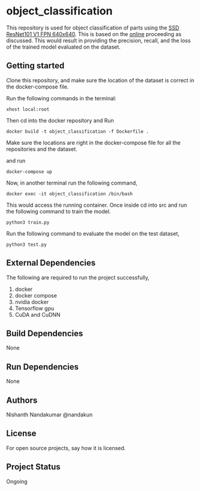 # object_classification

This repository is used for object classification of parts using the [SSD ResNet101 V1 FPN 640x640](https://github.com/tensorflow/models/blob/master/research/object_detection/g3doc/tf2_detection_zoo.md). This is based on the [online](https://www.youtube.com/watch?v=yqkISICHH-U) proceeding as discussed. This would result in providing the precision, recall, and the loss of the trained model evaluated on the dataset.

## Getting started

Clone this repository, and make sure the location of the dataset is correct in the docker-compose file.

Run the following commands in the terminal:

```
xhost local:root 
```
Then cd into the docker repository and Run

```
docker build -t object_classification -f Dockerfile .
```


Make sure the locations are right in the docker-compose file for all the repositories and the dataset.


and run 

```
docker-compose up
```

Now, in another terminal run the following command,

```
docker exec -it object_classification /bin/bash
```

This would access the running container. Once inside cd into src and run the following command to train the model.

```
python3 train.py
```

Run the following command to evaluate the model on the test dataset,

```
python3 test.py
```

## External Dependencies

The following are required to run the project successfully,

1. docker
2. docker compose
3. nvidia docker
4. Tensorflow gpu
5. CuDA and CuDNN

## Build Dependencies

None

## Run Dependencies

None

## Authors

Nishanth Nandakumar @nandakun

## License

For open source projects, say how it is licensed.

## Project Status

Ongoing
